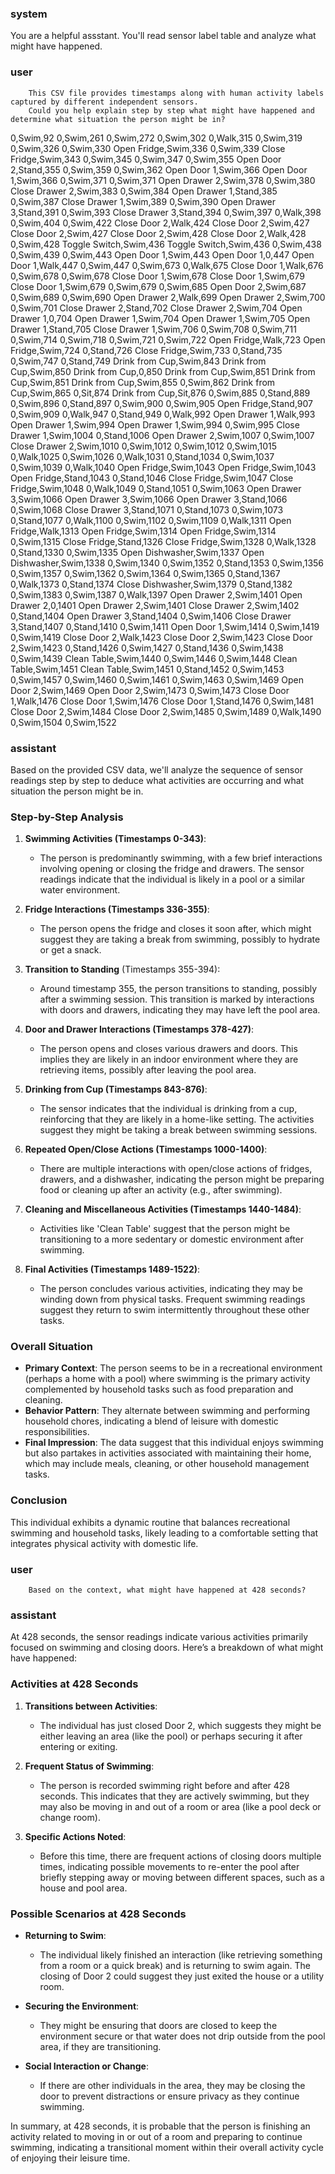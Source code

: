 ### system
You are a helpful assstant. You'll read sensor label table and analyze what might have happened.
### user

        This CSV file provides timestamps along with human activity labels captured by different independent sensors.
        Could you help explain step by step what might have happened and determine what situation the person might be in?
    
0,Swim,92
0,Swim,261
0,Swim,272
0,Swim,302
0,Walk,315
0,Swim,319
0,Swim,326
0,Swim,330
Open Fridge,Swim,336
0,Swim,339
Close Fridge,Swim,343
0,Swim,345
0,Swim,347
0,Swim,355
Open Door 2,Stand,355
0,Swim,359
0,Swim,362
Open Door 1,Swim,366
Open Door 1,Swim,366
0,Swim,371
0,Swim,371
Open Drawer 2,Swim,378
0,Swim,380
Close Drawer 2,Swim,383
0,Swim,384
Open Drawer 1,Stand,385
0,Swim,387
Close Drawer 1,Swim,389
0,Swim,390
Open Drawer 3,Stand,391
0,Swim,393
Close Drawer 3,Stand,394
0,Swim,397
0,Walk,398
0,Swim,404
0,Swim,422
Close Door 2,Walk,424
Close Door 2,Swim,427
Close Door 2,Swim,427
Close Door 2,Swim,428
Close Door 2,Walk,428
0,Swim,428
Toggle Switch,Swim,436
Toggle Switch,Swim,436
0,Swim,438
0,Swim,439
0,Swim,443
Open Door 1,Swim,443
Open Door 1,0,447
Open Door 1,Walk,447
0,Swim,447
0,Swim,673
0,Walk,675
Close Door 1,Walk,676
0,Swim,678
0,Swim,678
Close Door 1,Swim,678
Close Door 1,Swim,679
Close Door 1,Swim,679
0,Swim,679
0,Swim,685
Open Door 2,Swim,687
0,Swim,689
0,Swim,690
Open Drawer 2,Walk,699
Open Drawer 2,Swim,700
0,Swim,701
Close Drawer 2,Stand,702
Close Drawer 2,Swim,704
Open Drawer 1,0,704
Open Drawer 1,Swim,704
Open Drawer 1,Swim,705
Open Drawer 1,Stand,705
Close Drawer 1,Swim,706
0,Swim,708
0,Swim,711
0,Swim,714
0,Swim,718
0,Swim,721
0,Swim,722
Open Fridge,Walk,723
Open Fridge,Swim,724
0,Stand,726
Close Fridge,Swim,733
0,Stand,735
0,Swim,747
0,Stand,749
Drink from Cup,Swim,843
Drink from Cup,Swim,850
Drink from Cup,0,850
Drink from Cup,Swim,851
Drink from Cup,Swim,851
Drink from Cup,Swim,855
0,Swim,862
Drink from Cup,Swim,865
0,Sit,874
Drink from Cup,Sit,876
0,Swim,885
0,Stand,889
0,Swim,896
0,Stand,897
0,Swim,900
0,Swim,905
Open Fridge,Stand,907
0,Swim,909
0,Walk,947
0,Stand,949
0,Walk,992
Open Drawer 1,Walk,993
Open Drawer 1,Swim,994
Open Drawer 1,Swim,994
0,Swim,995
Close Drawer 1,Swim,1004
0,Stand,1006
Open Drawer 2,Swim,1007
0,Swim,1007
Close Drawer 2,Swim,1010
0,Swim,1012
0,Swim,1012
0,Swim,1015
0,Walk,1025
0,Swim,1026
0,Walk,1031
0,Stand,1034
0,Swim,1037
0,Swim,1039
0,Walk,1040
Open Fridge,Swim,1043
Open Fridge,Swim,1043
Open Fridge,Stand,1043
0,Stand,1046
Close Fridge,Swim,1047
Close Fridge,Swim,1048
0,Walk,1049
0,Stand,1051
0,Swim,1063
Open Drawer 3,Swim,1066
Open Drawer 3,Swim,1066
Open Drawer 3,Stand,1066
0,Swim,1068
Close Drawer 3,Stand,1071
0,Stand,1073
0,Swim,1073
0,Stand,1077
0,Walk,1100
0,Swim,1102
0,Swim,1109
0,Walk,1311
Open Fridge,Walk,1313
Open Fridge,Swim,1314
Open Fridge,Swim,1314
0,Swim,1315
Close Fridge,Stand,1326
Close Fridge,Swim,1328
0,Walk,1328
0,Stand,1330
0,Swim,1335
Open Dishwasher,Swim,1337
Open Dishwasher,Swim,1338
0,Swim,1340
0,Swim,1352
0,Stand,1353
0,Swim,1356
0,Swim,1357
0,Swim,1362
0,Swim,1364
0,Swim,1365
0,Stand,1367
0,Walk,1373
0,Stand,1374
Close Dishwasher,Swim,1379
0,Stand,1382
0,Swim,1383
0,Swim,1387
0,Walk,1397
Open Drawer 2,Swim,1401
Open Drawer 2,0,1401
Open Drawer 2,Swim,1401
Close Drawer 2,Swim,1402
0,Stand,1404
Open Drawer 3,Stand,1404
0,Swim,1406
Close Drawer 3,Stand,1407
0,Stand,1410
0,Swim,1411
Open Door 1,Swim,1414
0,Swim,1419
0,Swim,1419
Close Door 2,Walk,1423
Close Door 2,Swim,1423
Close Door 2,Swim,1423
0,Stand,1426
0,Swim,1427
0,Stand,1436
0,Swim,1438
0,Swim,1439
Clean Table,Swim,1440
0,Swim,1446
0,Swim,1448
Clean Table,Swim,1451
Clean Table,Swim,1451
0,Stand,1452
0,Swim,1453
0,Swim,1457
0,Swim,1460
0,Swim,1461
0,Swim,1463
0,Swim,1469
Open Door 2,Swim,1469
Open Door 2,Swim,1473
0,Swim,1473
Close Door 1,Walk,1476
Close Door 1,Swim,1476
Close Door 1,Stand,1476
0,Swim,1481
Close Door 2,Swim,1484
Close Door 2,Swim,1485
0,Swim,1489
0,Walk,1490
0,Swim,1504
0,Swim,1522

### assistant
Based on the provided CSV data, we'll analyze the sequence of sensor readings step by step to deduce what activities are occurring and what situation the person might be in.

### Step-by-Step Analysis

1. **Swimming Activities (Timestamps 0-343)**:
   - The person is predominantly swimming, with a few brief interactions involving opening or closing the fridge and drawers. The sensor readings indicate that the individual is likely in a pool or a similar water environment.

2. **Fridge Interactions (Timestamps 336-355)**:
   - The person opens the fridge and closes it soon after, which might suggest they are taking a break from swimming, possibly to hydrate or get a snack.

3. **Transition to Standing** (Timestamps 355-394):
   - Around timestamp 355, the person transitions to standing, possibly after a swimming session. This transition is marked by interactions with doors and drawers, indicating they may have left the pool area.

4. **Door and Drawer Interactions (Timestamps 378-427)**:
   - The person opens and closes various drawers and doors. This implies they are likely in an indoor environment where they are retrieving items, possibly after leaving the pool area.

5. **Drinking from Cup (Timestamps 843-876)**:
   - The sensor indicates that the individual is drinking from a cup, reinforcing that they are likely in a home-like setting. The activities suggest they might be taking a break between swimming sessions.

6. **Repeated Open/Close Actions (Timestamps 1000-1400)**:
   - There are multiple interactions with open/close actions of fridges, drawers, and a dishwasher, indicating the person might be preparing food or cleaning up after an activity (e.g., after swimming).

7. **Cleaning and Miscellaneous Activities (Timestamps 1440-1484)**:
   - Activities like 'Clean Table' suggest that the person might be transitioning to a more sedentary or domestic environment after swimming.

8. **Final Activities (Timestamps 1489-1522)**:
   - The person concludes various activities, indicating they may be winding down from physical tasks. Frequent swimming readings suggest they return to swim intermittently throughout these other tasks.

### Overall Situation
- **Primary Context**: The person seems to be in a recreational environment (perhaps a home with a pool) where swimming is the primary activity complemented by household tasks such as food preparation and cleaning.
- **Behavior Pattern**: They alternate between swimming and performing household chores, indicating a blend of leisure with domestic responsibilities.
- **Final Impression**: The data suggest that this individual enjoys swimming but also partakes in activities associated with maintaining their home, which may include meals, cleaning, or other household management tasks.

### Conclusion
This individual exhibits a dynamic routine that balances recreational swimming and household tasks, likely leading to a comfortable setting that integrates physical activity with domestic life.
### user

        Based on the context, what might have happened at 428 seconds?
    
### assistant
At 428 seconds, the sensor readings indicate various activities primarily focused on swimming and closing doors. Here’s a breakdown of what might have happened:

### Activities at 428 Seconds

1. **Transitions between Activities**:
   - The individual has just closed Door 2, which suggests they might be either leaving an area (like the pool) or perhaps securing it after entering or exiting.

2. **Frequent Status of Swimming**:
   - The person is recorded swimming right before and after 428 seconds. This indicates that they are actively swimming, but they may also be moving in and out of a room or area (like a pool deck or change room).

3. **Specific Actions Noted**:
   - Before this time, there are frequent actions of closing doors multiple times, indicating possible movements to re-enter the pool after briefly stepping away or moving between different spaces, such as a house and pool area.

### Possible Scenarios at 428 Seconds

- **Returning to Swim**: 
  - The individual likely finished an interaction (like retrieving something from a room or a quick break) and is returning to swim again. The closing of Door 2 could suggest they just exited the house or a utility room.

- **Securing the Environment**:
  - They might be ensuring that doors are closed to keep the environment secure or that water does not drip outside from the pool area, if they are transitioning.

- **Social Interaction or Change**:
  - If there are other individuals in the area, they may be closing the door to prevent distractions or ensure privacy as they continue swimming.

In summary, at 428 seconds, it is probable that the person is finishing an activity related to moving in or out of a room and preparing to continue swimming, indicating a transitional moment within their overall activity cycle of enjoying their leisure time.
